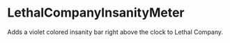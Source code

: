 # LethalCompanyInsanityMeter
Adds a violet colored insanity bar right above the clock to Lethal Company.
